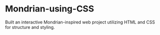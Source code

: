 # Mondrian-using-CSS
Built an interactive Mondrian-inspired web project utilizing HTML and CSS for structure and styling.
